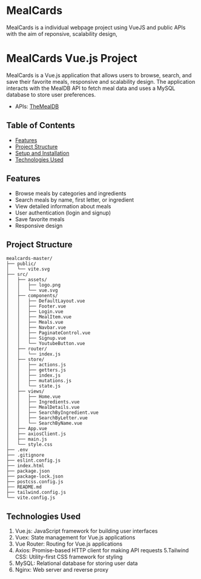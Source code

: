 # MealCards

MealCards is a individual webpage project using VueJS and public APIs with the aim of reponsive, scalability design,

# MealCards Vue.js Project

MealCards is a Vue.js application that allows users to browse, search, and save their favorite meals, responsive and scalability design. The application interacts with the MealDB API to fetch meal data and uses a MySQL database to store user preferences.

- APIs: [TheMealDB](https://www.themealdb.com/api.php)

## Table of Contents

- [Features](#features)
- [Project Structure](#project-structure)
- [Setup and Installation](#setup-and-installation)
- [Technologies Used](#technologies-used)

## Features

- Browse meals by categories and ingredients
- Search meals by name, first letter, or ingredient
- View detailed information about meals
- User authentication (login and signup)
- Save favorite meals
- Responsive design

## Project Structure

```plaintext
mealcards-master/
├── public/
│   └── vite.svg
├── src/
│   ├── assets/
│   │   ├── logo.png
│   │   └── vue.svg
│   ├── components/
│   │   ├── DefaultLayout.vue
│   │   ├── Footer.vue
│   │   ├── Login.vue
│   │   ├── MealItem.vue
│   │   ├── Meals.vue
│   │   ├── Navbar.vue
│   │   ├── PaginateControl.vue
│   │   ├── Signup.vue
│   │   └── YoutubeButton.vue
│   ├── router/
│   │   └── index.js
│   ├── store/
│   │   ├── actions.js
│   │   ├── getters.js
│   │   ├── index.js
│   │   ├── mutations.js
│   │   └── state.js
│   ├── views/
│   │   ├── Home.vue
│   │   ├── Ingredients.vue
│   │   ├── MealDetails.vue
│   │   ├── SearchByIngredient.vue
│   │   ├── SearchByLetter.vue
│   │   └── SearchByName.vue
│   ├── App.vue
│   ├── axiosClient.js
│   ├── main.js
│   └── style.css
├── .env
├── .gitignore
├── eslint.config.js
├── index.html
├── package.json
├── package-lock.json
├── postcss.config.js
├── README.md
├── tailwind.config.js
└── vite.config.js
```

## Technologies Used

1. Vue.js: JavaScript framework for building user interfaces
2. Vuex: State management for Vue.js applications
3. Vue Router: Routing for Vue.js applications
4. Axios: Promise-based HTTP client for making API requests
   5.Tailwind CSS: Utility-first CSS framework for styling
5. MySQL: Relational database for storing user data
6. Nginx: Web server and reverse proxy
